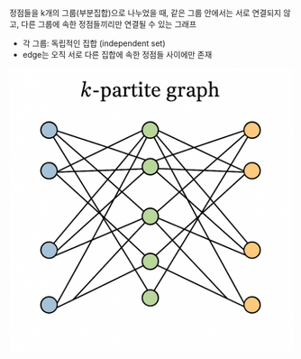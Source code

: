 <br />

정점들을 k개의 그룹(부분집합)으로 나누었을 때, 같은 그룹 안에서는 서로 연결되지 않고, 다른 그룹에 속한 정점들끼리만 연결될 수 있는 그래프

- 각 그룹: 독립적인 집합 (independent set)
- edge는 오직 서로 다른 집합에 속한 정점들 사이에만 존재

![alt text](https://github.com/Heejinee3/Study/blob/master/Data/Concept/Figure/Figure1.png?raw=true)

<br />
<br />
<br />
<br />
